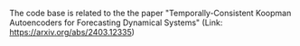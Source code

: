The code base is related to the the paper "Temporally-Consistent Koopman Autoencoders for Forecasting Dynamical Systems" (Link: https://arxiv.org/abs/2403.12335)
